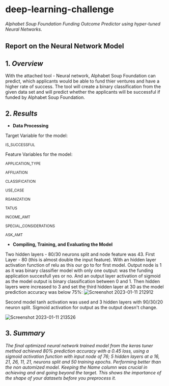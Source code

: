 # deep-learning-challenge
###### Alphabet Soup Foundation Funding Outcome Predictor using hyper-tuned Neural Networks.


## Report on the Neural Network Model

## 1. *Overview*
With the attached tool - Neural network, Alphabet Soup Foundation can predict, which applicants would be able to fund thier ventures and have a higher rate of success.  The tool will create a binary classification from the given data set and will predict whether the applicants will be successful if funded by Alphabet Soup Foundation.  

## 2. *Results*
- **Data Processing**

Target Variable for the model:

<sub>IS_SUCCESSFUL</sub>

Feature Variables for the model:

<sub>APPLICATION_TYPE</sub>

<sub>AFFILIATION</sub>

<sub>CLASSIFICATION</sub>

<sub>USE_CASE</sub>

<sub>RGANIZATION</sub>

<sub>TATUS</sub>

<sub>INCOME_AMT</sub>

<sub>SPECIAL_CONSIDERATIONS</sub>

<sub>ASK_AMT</sub>

- **Compiling, Training, and Evaluating the Model**

Two hidden layers - 80/30 neurons split and node feature was 43. First Layer - 80 (this is almost double the input feature). 
With an hidden layer activation function of relu as this our go to for first model.
Output node is 1 as it was binary classifier model with only one output: was the funding application succesfull yes or no. And an output layer activation of sigmoid as the model output is binary classification between 0 and 1.
Then hidden layers were increased to 3 and set the third hidden layer at 30 as the model prediction accuracy was below 75%:
![Screenshot 2023-01-11 212912](https://user-images.githubusercontent.com/110227464/211783279-b22940e5-e5f5-4641-b19a-dd7f2c5ccef8.png)

Second model tanh activation was used and 3 hidden layers with 90/30/20 neuron split.
Sigmoid activation for output as the output doesn't change.

![Screenshot 2023-01-11 213526](https://user-images.githubusercontent.com/110227464/211784555-4c2727c9-a8fa-4412-9785-f6417f2bf1b0.png)


## 3. *Summary* ##
*The final optimized neural network trained model from the keras tuner method achieved 80% prediction accuracy with a 0.45 loss, using a sigmoid activation function with input node of 76; 5 hidden layers at a 16, 21, 26, 11, 21, neurons split and 50 training epochs. Performing better than the non automized model. Keeping the Name column was crucial in achieving and and going beyond the target. This shows the importance of the shape of your datasets before you preprocess it.*

